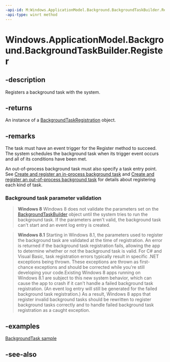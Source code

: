 ```yaml
---
-api-id: M:Windows.ApplicationModel.Background.BackgroundTaskBuilder.Register
-api-type: winrt method
---
```


<!-- Method syntax
public Windows.ApplicationModel.Background.BackgroundTaskRegistration Register()
-->

# Windows.ApplicationModel.Background.BackgroundTaskBuilder.Register

## -description

Registers a background task with the system.

## -returns

An instance of a [BackgroundTaskRegistration](backgroundtaskregistration.md) object.

## -remarks

The task must have an event trigger for the Register method to succeed. The system schedules the background task when its trigger event occurs and all of its conditions have been met.

An out-of-process background task must also specify a task entry point. See [Create and register an in-process background task](/windows/uwp/launch-resume/create-and-register-an-inproc-background-task) and [Create and register an out-of-process background task](/windows/uwp/launch-resume/create-and-register-a-background-task) for details about registering each kind of task.

### Background task parameter validation

> **Windows 8**
> Windows 8 does not validate the parameters set on the [BackgroundTaskBuilder](backgroundtaskbuilder.md) object until the system tries to run the background task. If the parameters aren't valid, the background task can't start and an event log entry is created.

> **Windows 8.1**
> Starting in Windows 8.1, the parameters used to register the background task are validated at the time of registration. An error is returned if the background task registration fails, allowing the app to determine whether or not the background task is valid. For C# and Visual Basic, task registration errors typically result in specific .NET exceptions being thrown. These exceptions are thrown as first-chance exceptions and should be corrected while you're still developing your code.Existing Windows 8 apps running on Windows 8.1 are subject to this new system behavior, which can cause the app to crash if it can't handle a failed background task registration. (An event log entry will still be generated for the failed background task registration.) As a result, Windows 8 apps that register invalid background tasks should be rewritten to register background tasks correctly and to handle failed background task registration as a caught exception.

## -examples

[BackgroundTask sample](https://github.com/Microsoft/Windows-universal-samples/tree/master/Samples/BackgroundTask/cs/BackgroundTask)

## -see-also
